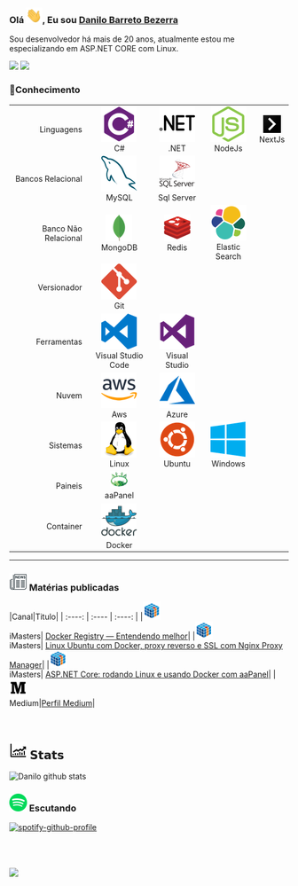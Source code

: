 ### Olá <img src="imagens/Hi.gif" width="29px">, Eu sou [Danilo Barreto Bezerra](https://www.danilobarretobezerra.com.br)
Sou desenvolvedor há mais de 20 anos, atualmente estou me especializando em ASP.NET CORE com Linux.

[![](https://img.shields.io/badge/-Danilo%20Barreto%20Bezerra-blue?style=flat-square&logo=Linkedin&logoColor=white&link=https://www.linkedin.com/in/danilobbezerra/)](https://www.linkedin.com/in/danilobbezerra/)
[![](https://img.shields.io/badge/-@danilobbezerra-%23181717?style=flat-square&logo=github)](https://github.com/danilobbezerra)


### **🔭Conhecimento**

||||||
| ----: | :----: | :----: | :----: | :----: |
| Linguagens   | <img src="imagens/csharp.png" /><br> C#  |  <img  src="imagens/dot-net.png" /><br> .NET| <img src="imagens/nodejs.png"  /><br> NodeJs   | <img src="imagens/next.png" /> <br> NextJs  |
| Bancos Relacional   | <img src="imagens/mysql.png" /> <br> MySQL  | <img src="imagens/sql.png" /> <br> Sql Server  |   |   |
| Banco Não Relacional  | <img src="imagens/mongodb.png" /><br> MongoDB  |  <img src="imagens/redis.png" /> <br> Redis | <img src="imagens/elasticsearch.png" /> <br> Elastic Search  |   |
| Versionador  | <img src="imagens/git.png" /> <br> Git  |   |   |   |
| Ferramentas  | <img src="imagens/visual-studio-code.png" /> <br> Visual Studio Code  | <img src="imagens/visualstudio.png"  /> <br> Visual Studio  |   |   |
| Nuvem  | <img src="imagens/aws.png" /><br> Aws  | <img src="imagens/azure.png" /> <br> Azure  |   |   |
| Sistemas  | <img src="imagens/linux.png" /><br> Linux  | <img src="imagens/ubuntu.png" /><br> Ubuntu  | <img src="imagens/microsoft-windows.png" /> <br> Windows  |   |
| Paineis  | <img src="imagens/aaPanel.png" /><br> aaPanel   |   |   |   |
| Container  | <img src="imagens/docker.png" /><br> Docker  |   |   |   |

---

### <img src="imagens/news.png"> Matérias publicadas 
|Canal|Titulo|
|  :----: | :---- | :----: | 
|<img src="imagens/imasters.png" /><br> iMasters| [Docker Registry — Entendendo melhor](https://imasters.com.br/docker/docker-registry-entendendo-melhor)|
|<img src="imagens/imasters.png" /><br> iMasters| [Linux Ubuntu com Docker, proxy reverso e SSL com Nginx Proxy Manager](https://imasters.com.br/linux/linux-ubuntu-com-docker-proxy-reverso-e-ssl-com-nginx-proxy-manager)|
|<img src="imagens/imasters.png" /><br> iMasters| [ASP.NET Core: rodando Linux e usando Docker com aaPanel](https://imasters.com.br/dotnet/asp-net-core-rodando-linux-e-usando-docker-com-aapanel)|
|<img src="imagens/medium.png" /><br> Medium|[Perfil Medium](https://danilobarretobezerra.medium.com/)|



<br />

## <img src="imagens/stats.png"> 𝗦𝘁𝗮𝘁𝘀 

![Danilo github stats](https://github-readme-stats.vercel.app/api?username=danilobbezerra&show_icons=true)

### <img src="imagens/spotify.png"> Escutando 

[![spotify-github-profile](https://spotify-github-profile.vercel.app/api/view?uid=danilobarretobezerra&cover_image=true&theme=novatorem)](https://spotify-github-profile.vercel.app/api/view?uid=danilobarretobezerra&redirect=true)
<br/>

<br/><br/><br/>
![](https://vistr.dev/badge?repo=danilobbezerra.bio)

<!--
**danilobbezerra/danilobbezerra** is a ✨ _special_ ✨ repository because its `README.md` (this file) appears on your GitHub profile.

Here are some ideas to get you started:

- 🔭 I’m currently working on ...
- 🌱 I’m currently learning ...
- 👯 I’m looking to collaborate on ...
- 🤔 I’m looking for help with ...
- 💬 Ask me about ...
- 📫 How to reach me: ...
- 😄 Pronouns: ...
- ⚡ Fun fact: ...
-->
